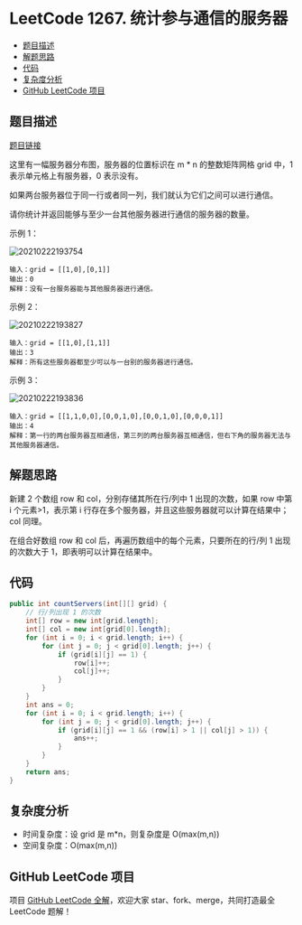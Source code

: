 # LeetCode 1267. 统计参与通信的服务器

* [题目描述](<LeetCode 1267. 统计参与通信的服务器.md#题目描述>)
* [解题思路](<LeetCode 1267. 统计参与通信的服务器.md#解题思路>)
* [代码](<LeetCode 1267. 统计参与通信的服务器.md#代码>)
* [复杂度分析](<LeetCode 1267. 统计参与通信的服务器.md#复杂度分析>)
* [GitHub LeetCode 项目](<LeetCode 1267. 统计参与通信的服务器.md#github-leetcode-项目>)

## 题目描述

[题目链接](https://leetcode-cn.com/problems/count-servers-that-communicate/)

这里有一幅服务器分布图，服务器的位置标识在 m \* n 的整数矩阵网格 grid 中，1 表示单元格上有服务器，0 表示没有。

如果两台服务器位于同一行或者同一列，我们就认为它们之间可以进行通信。

请你统计并返回能够与至少一台其他服务器进行通信的服务器的数量。

&#x20;

示例 1：

![20210222193754](http://yano.oss-cn-beijing.aliyuncs.com/blog/20210222193754.png)

```
输入：grid = [[1,0],[0,1]]
输出：0
解释：没有一台服务器能与其他服务器进行通信。
```

示例 2：

![20210222193827](http://yano.oss-cn-beijing.aliyuncs.com/blog/20210222193827.png)

```
输入：grid = [[1,0],[1,1]]
输出：3
解释：所有这些服务器都至少可以与一台别的服务器进行通信。
```

示例 3：

![20210222193836](http://yano.oss-cn-beijing.aliyuncs.com/blog/20210222193836.png)

```
输入：grid = [[1,1,0,0],[0,0,1,0],[0,0,1,0],[0,0,0,1]]
输出：4
解释：第一行的两台服务器互相通信，第三列的两台服务器互相通信，但右下角的服务器无法与其他服务器通信。
```

## 解题思路

新建 2 个数组 row 和 col，分别存储其所在行/列中 1 出现的次数，如果 row 中第 i 个元素>1，表示第 i 行存在多个服务器，并且这些服务器就可以计算在结果中；col 同理。

在组合好数组 row 和 col 后，再遍历数组中的每个元素，只要所在的行/列 1 出现的次数大于 1，即表明可以计算在结果中。

## 代码

```java
public int countServers(int[][] grid) {
	// 行/列出现 1 的次数
	int[] row = new int[grid.length];
	int[] col = new int[grid[0].length];
	for (int i = 0; i < grid.length; i++) {
		for (int j = 0; j < grid[0].length; j++) {
			if (grid[i][j] == 1) {
				row[i]++;
				col[j]++;
			}
		}
	}
	int ans = 0;
	for (int i = 0; i < grid.length; i++) {
		for (int j = 0; j < grid[0].length; j++) {
			if (grid[i][j] == 1 && (row[i] > 1 || col[j] > 1)) {
				ans++;
			}
		}
	}
	return ans;
}
```

## 复杂度分析

* 时间复杂度：设 grid 是 m\*n，则复杂度是 O(max(m,n))
* 空间复杂度：O(max(m,n))

## GitHub LeetCode 项目

项目 [GitHub LeetCode 全解](https://github.com/LjyYano/LeetCode)，欢迎大家 star、fork、merge，共同打造最全 LeetCode 题解！
